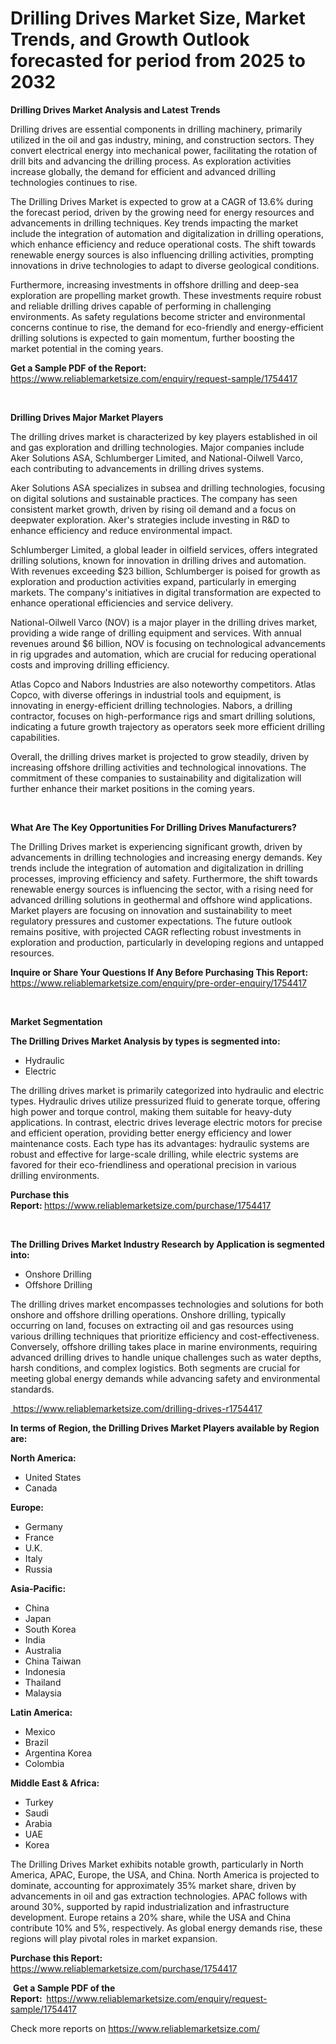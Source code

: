 <p><h1>Drilling Drives Market Size, Market Trends, and Growth Outlook forecasted for period from 2025 to 2032</h1></p><p><strong>Drilling Drives Market Analysis and Latest Trends</strong></p>
<p><p>Drilling drives are essential components in drilling machinery, primarily utilized in the oil and gas industry, mining, and construction sectors. They convert electrical energy into mechanical power, facilitating the rotation of drill bits and advancing the drilling process. As exploration activities increase globally, the demand for efficient and advanced drilling technologies continues to rise.</p><p>The Drilling Drives Market is expected to grow at a CAGR of 13.6% during the forecast period, driven by the growing need for energy resources and advancements in drilling techniques. Key trends impacting the market include the integration of automation and digitalization in drilling operations, which enhance efficiency and reduce operational costs. The shift towards renewable energy sources is also influencing drilling activities, prompting innovations in drive technologies to adapt to diverse geological conditions.</p><p>Furthermore, increasing investments in offshore drilling and deep-sea exploration are propelling market growth. These investments require robust and reliable drilling drives capable of performing in challenging environments. As safety regulations become stricter and environmental concerns continue to rise, the demand for eco-friendly and energy-efficient drilling solutions is expected to gain momentum, further boosting the market potential in the coming years.</p></p>
<p><strong>Get a Sample PDF of the Report:&nbsp;</strong> <a href="https://www.reliablemarketsize.com/enquiry/request-sample/1754417?utm_campaign=1133&utm_medium=2&utm_source=Github&utm_content=ia&utm_term=18022025&utm_id=drilling-drives">https://www.reliablemarketsize.com/enquiry/request-sample/1754417</a></p>
<p>&nbsp;</p>
<p><strong>Drilling Drives Major Market Players</strong></p>
<p><p>The drilling drives market is characterized by key players established in oil and gas exploration and drilling technologies. Major companies include Aker Solutions ASA, Schlumberger Limited, and National-Oilwell Varco, each contributing to advancements in drilling drives systems.</p><p>Aker Solutions ASA specializes in subsea and drilling technologies, focusing on digital solutions and sustainable practices. The company has seen consistent market growth, driven by rising oil demand and a focus on deepwater exploration. Aker's strategies include investing in R&D to enhance efficiency and reduce environmental impact.</p><p>Schlumberger Limited, a global leader in oilfield services, offers integrated drilling solutions, known for innovation in drilling drives and automation. With revenues exceeding $23 billion, Schlumberger is poised for growth as exploration and production activities expand, particularly in emerging markets. The company's initiatives in digital transformation are expected to enhance operational efficiencies and service delivery.</p><p>National-Oilwell Varco (NOV) is a major player in the drilling drives market, providing a wide range of drilling equipment and services. With annual revenues around $6 billion, NOV is focusing on technological advancements in rig upgrades and automation, which are crucial for reducing operational costs and improving drilling efficiency.</p><p>Atlas Copco and Nabors Industries are also noteworthy competitors. Atlas Copco, with diverse offerings in industrial tools and equipment, is innovating in energy-efficient drilling technologies. Nabors, a drilling contractor, focuses on high-performance rigs and smart drilling solutions, indicating a future growth trajectory as operators seek more efficient drilling capabilities.</p><p>Overall, the drilling drives market is projected to grow steadily, driven by increasing offshore drilling activities and technological innovations. The commitment of these companies to sustainability and digitalization will further enhance their market positions in the coming years.</p></p>
<p>&nbsp;</p>
<p><strong>What Are The Key Opportunities For Drilling Drives Manufacturers?</strong></p>
<p><p>The Drilling Drives market is experiencing significant growth, driven by advancements in drilling technologies and increasing energy demands. Key trends include the integration of automation and digitalization in drilling processes, improving efficiency and safety. Furthermore, the shift towards renewable energy sources is influencing the sector, with a rising need for advanced drilling solutions in geothermal and offshore wind applications. Market players are focusing on innovation and sustainability to meet regulatory pressures and customer expectations. The future outlook remains positive, with projected CAGR reflecting robust investments in exploration and production, particularly in developing regions and untapped resources.</p></p>
<p><strong>Inquire or Share Your Questions If Any Before Purchasing This Report:</strong> <a href="https://www.reliablemarketsize.com/enquiry/pre-order-enquiry/1754417?utm_campaign=1133&utm_medium=2&utm_source=Github&utm_content=ia&utm_term=18022025&utm_id=drilling-drives">https://www.reliablemarketsize.com/enquiry/pre-order-enquiry/1754417</a></p>
<p>&nbsp;</p>
<p><strong>Market Segmentation</strong></p>
<p><strong>The Drilling Drives Market Analysis by types is segmented into:</strong></p>
<p><ul><li>Hydraulic</li><li>Electric</li></ul></p>
<p><p>The drilling drives market is primarily categorized into hydraulic and electric types. Hydraulic drives utilize pressurized fluid to generate torque, offering high power and torque control, making them suitable for heavy-duty applications. In contrast, electric drives leverage electric motors for precise and efficient operation, providing better energy efficiency and lower maintenance costs. Each type has its advantages: hydraulic systems are robust and effective for large-scale drilling, while electric systems are favored for their eco-friendliness and operational precision in various drilling environments.</p></p>
<p><strong>Purchase this Report:&nbsp;</strong><a href="https://www.reliablemarketsize.com/purchase/1754417?utm_campaign=1133&utm_medium=2&utm_source=Github&utm_content=ia&utm_term=18022025&utm_id=drilling-drives">https://www.reliablemarketsize.com/purchase/1754417</a></p>
<p>&nbsp;</p>
<p><strong>The Drilling Drives Market Industry Research by Application is segmented into:</strong></p>
<p><ul><li>Onshore Drilling</li><li>Offshore Drilling</li></ul></p>
<p><p>The drilling drives market encompasses technologies and solutions for both onshore and offshore drilling operations. Onshore drilling, typically occurring on land, focuses on extracting oil and gas resources using various drilling techniques that prioritize efficiency and cost-effectiveness. Conversely, offshore drilling takes place in marine environments, requiring advanced drilling drives to handle unique challenges such as water depths, harsh conditions, and complex logistics. Both segments are crucial for meeting global energy demands while advancing safety and environmental standards.</p></p>
<p><a href="https://www.reliablemarketsize.com/drilling-drives-r1754417?utm_campaign=1133&utm_medium=2&utm_source=Github&utm_content=ia&utm_term=18022025&utm_id=drilling-drives">&nbsp;https://www.reliablemarketsize.com/drilling-drives-r1754417</a></p>
<p><strong>In terms of Region, the Drilling Drives Market Players available by Region are:</strong></p>
<p>
    <p> <strong> North America: </strong>
        <ul>
            <li>United States</li>
            <li>Canada</li>
        </ul>
        </p> 
    <p> <strong> Europe: </strong>
        <ul>
            <li>Germany</li>
            <li>France</li>
            <li>U.K.</li>
            <li>Italy</li>
            <li>Russia</li>
        </ul>
        </p> 
    <p> <strong> Asia-Pacific: </strong>
        <ul>
            <li>China</li>
            <li>Japan</li>
            <li>South Korea</li>
            <li>India</li>
            <li>Australia</li>
            <li>China Taiwan</li>
            <li>Indonesia</li>
            <li>Thailand</li>
            <li>Malaysia</li>
        </ul>
        </p> 
    <p> <strong> Latin America: </strong>
        <ul>
            <li>Mexico</li>
            <li>Brazil</li>
            <li>Argentina Korea</li>
            <li>Colombia</li>
        </ul>
        </p> 
    <p> <strong> Middle East & Africa: </strong>
        <ul>
            <li>Turkey</li>
            <li>Saudi</li>
            <li>Arabia</li>
            <li>UAE</li>
            <li>Korea</li>
        </ul>
    </p>
    </p>
<p><p>The Drilling Drives Market exhibits notable growth, particularly in North America, APAC, Europe, the USA, and China. North America is projected to dominate, accounting for approximately 35% market share, driven by advancements in oil and gas extraction technologies. APAC follows with around 30%, supported by rapid industrialization and infrastructure development. Europe retains a 20% share, while the USA and China contribute 10% and 5%, respectively. As global energy demands rise, these regions will play pivotal roles in market expansion.</p></p>
<p><strong>Purchase this Report: </strong><a href="https://www.reliablemarketsize.com/purchase/1754417?utm_campaign=1133&utm_medium=2&utm_source=Github&utm_content=ia&utm_term=18022025&utm_id=drilling-drives">https://www.reliablemarketsize.com/purchase/1754417</a></p>
<p>&nbsp;<strong>Get a Sample PDF of the Report:&nbsp;&nbsp;</strong><a href="https://www.reliablemarketsize.com/enquiry/request-sample/1754417?utm_campaign=1133&utm_medium=2&utm_source=Github&utm_content=ia&utm_term=18022025&utm_id=drilling-drives">https://www.reliablemarketsize.com/enquiry/request-sample/1754417</a></p>
<p><strong></strong></p>
<p>Check more reports on <a href="https://www.reliablemarketsize.com/?utm_campaign=1133&utm_medium=2&utm_source=Github&utm_content=ia&utm_term=18022025&utm_id=drilling-drives">https://www.reliablemarketsize.com/</a></p>